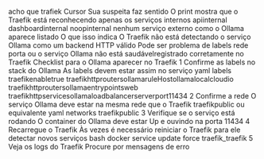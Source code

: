 acho que trafiek
Cursor
Sua suspeita faz sentido
O print mostra que o Traefik está reconhecendo apenas os serviços internos apiinternal dashboardinternal noopinternal  nenhum serviço externo como o Ollama aparece listado
 O que isso indica
 O Traefik não está detectando o serviço Ollama como um backend HTTP válido
 Pode ser problema de labels rede porta ou o serviço Ollama não está saudávelregistrado corretamente no Traefik
 Checklist para o Ollama aparecer no Traefik
1 Confirme as labels no stack do Ollama
 As labels devem estar assim no serviço
yaml
labels
 traefikenabletrue
 traefikhttproutersollamaruleHostollamalocalcloudio
 traefikhttproutersollamaentrypointsweb
 traefikhttpservicesollamaloadbalancerserverport11434
2 Confirme a rede
 O serviço Ollama deve estar na mesma rede que o Traefik traefikpublic ou equivalente
yaml
networks
 traefikpublic
3 Verifique se o serviço está rodando
 O container do Ollama deve estar Up e ouvindo na porta 11434
4 Recarregue o Traefik
 Às vezes é necessário reiniciar o Traefik para ele detectar novos serviços
bash
docker service update force traefik_traefik
5 Veja os logs do Traefik
 Procure por mensagens de erro